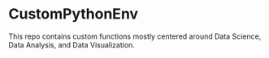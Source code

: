 # CustomPythonEnv
This repo contains custom functions mostly centered around Data Science, Data Analysis, and Data Visualization.